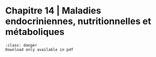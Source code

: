 # Chapitre 14 | Maladies endocriniennes, nutritionnelles et métaboliques

```{admonition} Copyright
:class: danger
Download only available in pdf
```
